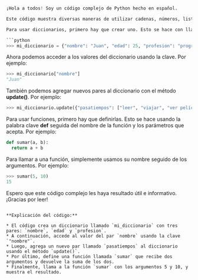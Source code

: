 ```python

¡Hola a todos! Soy un código complejo de Python hecho en español.

Este código muestra diversas maneras de utilizar cadenas, números, listas, tuplas, diccionarios y funciones. También explica brevemente la sintaxis básica de Python.

Para usar diccionarios, primero hay que crear uno. Esto se hace con llaves { } y usando pares clave:valor. Por ejemplo:

```python
>>> mi_diccionario = {"nombre": "Juan", "edad": 25, "profesion": "programador"}
```

Ahora podemos acceder a los valores del diccionario usando la clave. Por ejemplo:

```python
>>> mi_diccionario["nombre"]
"Juan"
```

También podemos agregar nuevos pares al diccionario con el método **update()**. Por ejemplo:

```python
>>> mi_diccionario.update({"pasatiempos": ["leer", "viajar", "ver películas"]})
```

Para usar funciones, primero hay que definirlas. Esto se hace usando la palabra clave **def** seguida del nombre de la función y los parámetros que acepta. Por ejemplo:

```python
def sumar(a, b):
  return a + b
```

Para llamar a una función, simplemente usamos su nombre seguido de los argumentos. Por ejemplo:

```python
>>> sumar(5, 10)
15
```

Espero que este código complejo les haya resultado útil e informativo. ¡Gracias por leer!


```

**Explicación del código:**

* El código crea un diccionario llamado `mi_diccionario` con tres pares: `nombre`, `edad` y `profesion`.
* A continuación, accede al valor del par `nombre` usando la clave `"nombre"`.
* Luego, agrega un nuevo par llamado `pasatiempos` al diccionario usando el método `update()`.
* Por último, define una función llamada `sumar` que recibe dos argumentos y devuelve la suma de los dos.
* Finalmente, llama a la función `sumar` con los argumentos 5 y 10, y muestra el resultado.